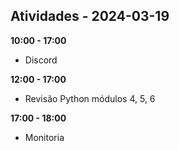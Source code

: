 ## Atividades - 2024-03-19

**10:00 - 17:00**

* Discord

**12:00 - 17:00**

* Revisão Python módulos 4, 5, 6

**17:00 - 18:00**

* Monitoria
